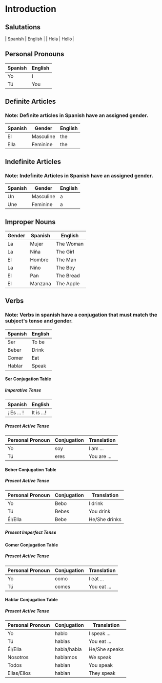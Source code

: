# Introduction

## Salutations

| Spanish | English |
| Hola | Hello |

## Personal Pronouns

| Spanish | English |
| ------- | ------- |
| Yo | I |
| Tú | You |


## Definite Articles
### Note: Definite articles in Spanish have an assigned gender.
| Spanish | Gender | English |
| ------- | ------- | ------- |
| El | Masculine | the |
| Ella | Feminine | the |

## Indefinite Articles
### Note: Indefinite Articles in Spanish have an assigned gender.

| Spanish | Gender | English |
| ------- | ------- | ------- |
| Un | Masculine | a |
| Une | Feminine | a |

## Improper Nouns

| Gender | Spanish | English |
| ------- | ------ | ------- |
| La | Mujer | The Woman |
| La | Niña | The Girl |
| El | Hombre | The Man |
| La | Niño | The Boy |
| El | Pan | The Bread |
| El | Manzana | The Apple |

## Verbs

### Note: Verbs in spanish have a conjugation that must match the subject's tense and gender.

| Spanish | English |
| ------- | ------- |
| Ser | To be |
| Beber | Drink |
| Comer | Eat |
| Hablar | Speak |

#### Ser Conjugation Table

##### Imperative Tense

| Spanish | English |
| ------- | ------- |
| ¡ Es ... ! | It is ...! |

##### Present Active Tense

| Personal Pronoun | Conjugation | Translation | 
| ------- | ------ | ------- |
| Yo | soy | I am ... |
| Tú | eres | You are ... |

#### Beber Conjugation Table

##### Present Active Tense

| Personal Pronoun | Conjugation | Translation | 
| ------- | ------ | ------- |
| Yo | Bebo | I drink |
| Tú | Bebes | You drink |
| Él/Ella | Bebe | He/She drinks |

##### Present Imperfect Tense

#### Comer Conjugation Table

##### Present Active Tense

| Personal Pronoun | Conjugation | Translation |
| ------- | ------ | ------- |
| Yo | como | I eat ... |
| Tú | comes | You eat ... |

#### Hablar Conjugation Table

##### Present Active Tense

| Personal Pronoun | Conjugation | Translation |
| ------- | ------ | ------- |
| Yo | hablo | I speak ... |
| Tú | hablas | You eat ... |
| Él/Ella | habla/habla | He/She speaks |
| Nosotros | hablamos | We speak |
| Todos | hablan | You speak |
| Ellas/Ellos | hablan | They speak |
